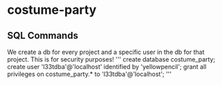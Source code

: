# costume-party

## SQL Commands
We create a db for every  project and a specific user in the db for that project. This is for security purposes!
'''
create database costume_party;
create user 'l33tdba'@'localhost' identified by 'yellowpencil';
grant all privileges on costume_party.* to 'l33tdba'@'localhost';
'''